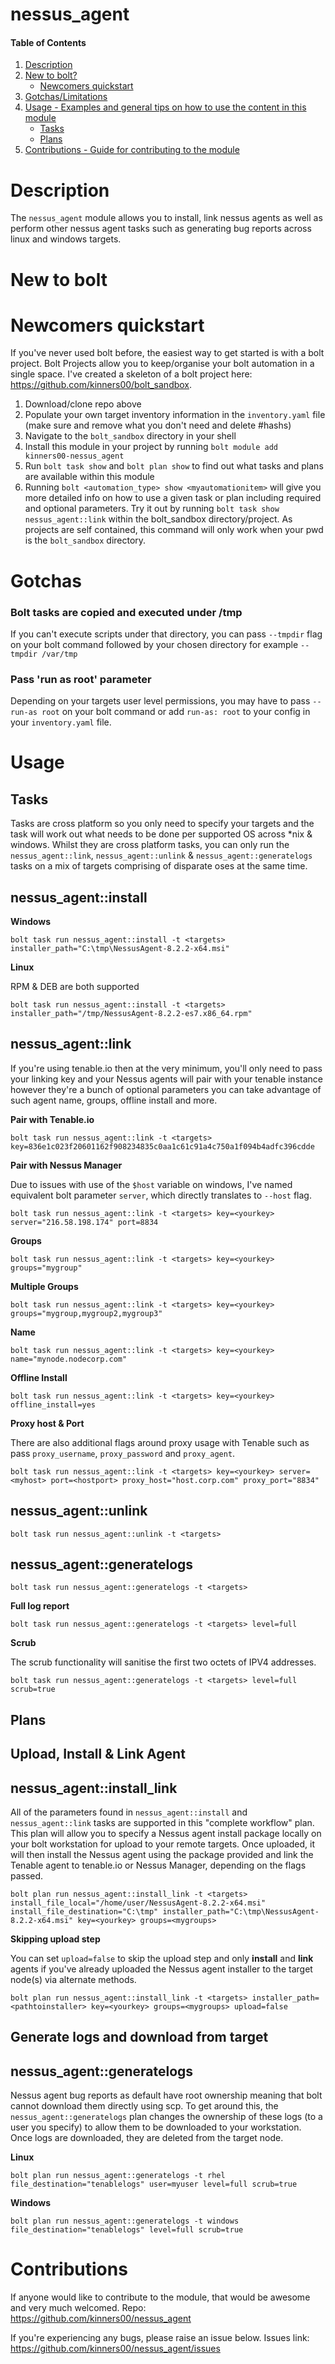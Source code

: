 # nessus_agent

#### Table of Contents

1. [Description](#description)
2. [New to bolt?](#new-to-bolt)
    * [Newcomers quickstart](#newcomers-quickstart)
3. [Gotchas/Limitations](#gotchas)
2. [Usage - Examples and general tips on how to use the content in this module](#usage)
    * [Tasks](#tasks)
    * [Plans](#plans)
3. [Contributions - Guide for contributing to the module](#contributions)

# Description

The ```nessus_agent``` module allows you to install, link nessus agents as well as perform other nessus agent tasks such as generating bug reports across linux and windows targets.

# New to bolt

# Newcomers quickstart

If you've never used bolt before, the easiest way to get started is with a bolt project. Bolt Projects allow you to keep/organise your bolt automation in a single space. I've created a skeleton of a bolt project here: https://github.com/kinners00/bolt_sandbox.

1. Download/clone repo above
2. Populate your own target inventory information in the ```inventory.yaml``` file (make sure and remove what you don't need and delete #hashs)
3. Navigate to the ```bolt_sandbox``` directory in your shell
4. Install this module in your project by running ```bolt module add kinners00-nessus_agent```
5. Run ```bolt task show``` and ```bolt plan show``` to find out what tasks and plans are available within this module
6. Running ```bolt <automation_type> show <myautomationitem>``` will give you more detailed info on how to use a given task or plan including required and optional parameters. Try it out by running ```bolt task show nessus_agent::link``` within the bolt_sandbox directory/project. As projects are self contained, this command will only work when your pwd is the ```bolt_sandbox``` directory. 

# Gotchas

### Bolt tasks are copied and executed under /tmp 

If you can't execute scripts under that directory, you can pass ```--tmpdir``` flag on your bolt command followed by your chosen directory for example ```--tmpdir /var/tmp```

### Pass 'run as root' parameter 

Depending on your targets user level permissions, you may have to pass ```--run-as root``` on your bolt command or add ```run-as: root``` to your config in your `inventory.yaml` file. 

# Usage

## Tasks

Tasks are cross platform so you only need to specify your targets and the task will work out what needs to be done per supported OS across *nix & windows. Whilst they are cross platform tasks, you can only run the ```nessus_agent::link```, ```nessus_agent::unlink``` & ```nessus_agent::generatelogs``` tasks on a mix of targets comprising of disparate oses at the same time.


## nessus_agent::install

**Windows**

```
bolt task run nessus_agent::install -t <targets> installer_path="C:\tmp\NessusAgent-8.2.2-x64.msi"
```

**Linux**

RPM & DEB are both supported

```
bolt task run nessus_agent::install -t <targets> installer_path="/tmp/NessusAgent-8.2.2-es7.x86_64.rpm"
```

## nessus_agent::link

If you're using tenable.io then at the very minimum, you'll only need to pass your linking key and your Nessus agents will pair with your tenable instance however they're a bunch of optional parameters you can take advantage of such agent name, groups, offline install and more.


**Pair with Tenable.io**

```
bolt task run nessus_agent::link -t <targets> key=836e1c023f20601162f908234835c0aa1c61c91a4c750a1f094b4adfc396cdde
```

**Pair with Nessus Manager**

Due to issues with use of the ```$host``` variable on windows, I've named equivalent bolt parameter ```server```, which directly translates to ```--host``` flag.

```
bolt task run nessus_agent::link -t <targets> key=<yourkey> server="216.58.198.174" port=8834
```

**Groups**

```
bolt task run nessus_agent::link -t <targets> key=<yourkey> groups="mygroup"
```

**Multiple Groups**

```
bolt task run nessus_agent::link -t <targets> key=<yourkey> groups="mygroup,mygroup2,mygroup3"
```

**Name**

```
bolt task run nessus_agent::link -t <targets> key=<yourkey> name="mynode.nodecorp.com"
```

**Offline Install**

```
bolt task run nessus_agent::link -t <targets> key=<yourkey> offline_install=yes
```

**Proxy host & Port**

There are also additional flags around proxy usage with Tenable such as pass ```proxy_username```, ```proxy_password``` and ```proxy_agent```.

```
bolt task run nessus_agent::link -t <targets> key=<yourkey> server=<myhost> port=<hostport> proxy_host="host.corp.com" proxy_port="8834"
```


## nessus_agent::unlink

```
bolt task run nessus_agent::unlink -t <targets>
```


## nessus_agent::generatelogs

```
bolt task run nessus_agent::generatelogs -t <targets>
```

**Full log report**

```
bolt task run nessus_agent::generatelogs -t <targets> level=full
```

**Scrub**

The scrub functionality will sanitise the first two octets of IPV4 addresses.

```
bolt task run nessus_agent::generatelogs -t <targets> level=full scrub=true
```


## Plans

## Upload, Install & Link Agent

## nessus_agent::install_link

All of the parameters found in ```nessus_agent::install``` and ```nessus_agent::link``` tasks are supported in this "complete workflow" plan. This plan will allow you to specify a Nessus agent install package locally on your bolt workstation for upload to your remote targets. Once uploaded, it will then install the Nessus agent using the package provided and link the Tenable agent to tenable.io or Nessus Manager, depending on the flags passed. 

```
bolt plan run nessus_agent::install_link -t <targets> install_file_local="/home/user/NessusAgent-8.2.2-x64.msi" install_file_destination="C:\tmp" installer_path="C:\tmp\NessusAgent-8.2.2-x64.msi" key=<yourkey> groups=<mygroups>
```

**Skipping upload step**

You can set ```upload=false``` to skip the upload step and only **install** and **link** agents if you've already uploaded the Nessus agent installer to the target node(s) via alternate methods.

```
bolt plan run nessus_agent::install_link -t <targets> installer_path=<pathtoinstaller> key=<yourkey> groups=<mygroups> upload=false
```

## Generate logs and download from target

## nessus_agent::generatelogs

Nessus agent bug reports as default have root ownership meaning that bolt cannot download them directly using scp. To get around this, the ```nessus_agent::generatelogs``` plan changes the ownership of these logs (to a user you specify) to allow them to be downloaded to your workstation. Once logs are downloaded, they are deleted from the target node. 

**Linux**

```
bolt plan run nessus_agent::generatelogs -t rhel file_destination="tenablelogs" user=myuser level=full scrub=true

```

**Windows**

```
bolt plan run nessus_agent::generatelogs -t windows file_destination="tenablelogs" level=full scrub=true
```


# Contributions

If anyone would like to contribute to the module, that would be awesome and very much welcomed.
Repo: https://github.com/kinners00/nessus_agent

If you're experiencing any bugs, please raise an issue below.
Issues link: https://github.com/kinners00/nessus_agent/issues
